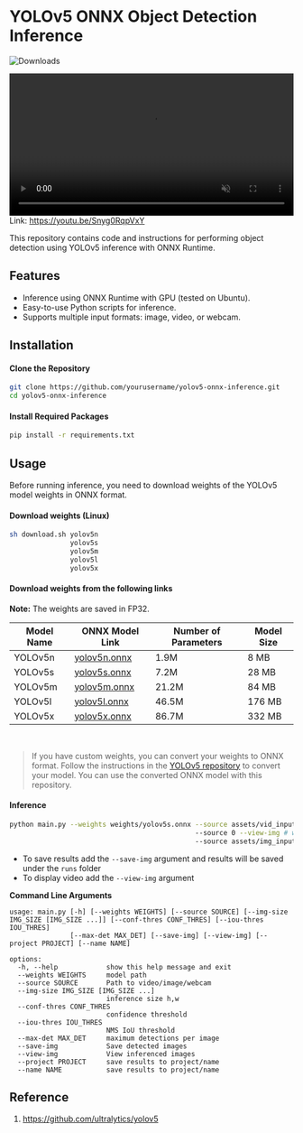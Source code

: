 # YOLOv5 ONNX Object Detection Inference

![Downloads](https://img.shields.io/github/downloads/yakhyo/yolov5-onnx-inference/total)

<video controls autoplay loop src="https://github.com/user-attachments/assets/f988c823-0638-44b3-be7e-a77fe423e275" muted="false" width="100%"></video>
Link: https://youtu.be/Snyg0RqpVxY

This repository contains code and instructions for performing object detection using YOLOv5 inference with ONNX Runtime.
## Features

- Inference using ONNX Runtime with GPU (tested on Ubuntu).
- Easy-to-use Python scripts for inference.
- Supports multiple input formats: image, video, or webcam.

## Installation

#### Clone the Repository

```bash
git clone https://github.com/yourusername/yolov5-onnx-inference.git
cd yolov5-onnx-inference
```

#### Install Required Packages

```bash
pip install -r requirements.txt
```

## Usage

Before running inference, you need to download weights of the YOLOv5 model weights in ONNX format.

#### Download weights (Linux)

```bash
sh download.sh yolov5n
               yolov5s
               yolov5m
               yolov5l
               yolov5x
```

#### Download weights from the following links

**Note:** The weights are saved in FP32.

| Model Name | ONNX Model Link                                                                                       | Number of Parameters | Model Size |
| ---------- | ----------------------------------------------------------------------------------------------------- | -------------------- | ---------- |
| YOLOv5n    | [yolov5n.onnx](https://github.com/yakhyo/yolov5-onnx-inference/releases/download/v0.0.1/yolov5n.onnx) | 1.9M                 | 8 MB       |
| YOLOv5s    | [yolov5s.onnx](https://github.com/yakhyo/yolov5-onnx-inference/releases/download/v0.0.1/yolov5s.onnx) | 7.2M                 | 28 MB      |
| YOLOv5m    | [yolov5m.onnx](https://github.com/yakhyo/yolov5-onnx-inference/releases/download/v0.0.1/yolov5m.onnx) | 21.2M                | 84 MB      |
| YOLOv5l    | [yolov5l.onnx](https://github.com/yakhyo/yolov5-onnx-inference/releases/download/v0.0.1/yolov5l.onnx) | 46.5M                | 176 MB     |
| YOLOv5x    | [yolov5x.onnx](https://github.com/yakhyo/yolov5-onnx-inference/releases/download/v0.0.1/yolov5x.onnx) | 86.7M                | 332 MB     |

<br>

> If you have custom weights, you can convert your weights to ONNX format. Follow the instructions in the [YOLOv5 repository](https://github.com/ultralytics/yolov5) to convert your model. You can use the converted ONNX model with this repository.

#### Inference

```bash
python main.py --weights weights/yolov5s.onnx --source assets/vid_input.mp4 # video
                                              --source 0 --view-img # webcam and display
                                              --source assets/img_input.jpg # image
```

- To save results add the `--save-img` argument and results will be saved under the `runs` folder
- To display video add the `--view-img` argument

**Command Line Arguments**

```
usage: main.py [-h] [--weights WEIGHTS] [--source SOURCE] [--img-size IMG_SIZE [IMG_SIZE ...]] [--conf-thres CONF_THRES] [--iou-thres IOU_THRES]
               [--max-det MAX_DET] [--save-img] [--view-img] [--project PROJECT] [--name NAME]

options:
  -h, --help            show this help message and exit
  --weights WEIGHTS     model path
  --source SOURCE       Path to video/image/webcam
  --img-size IMG_SIZE [IMG_SIZE ...]
                        inference size h,w
  --conf-thres CONF_THRES
                        confidence threshold
  --iou-thres IOU_THRES
                        NMS IoU threshold
  --max-det MAX_DET     maximum detections per image
  --save-img            Save detected images
  --view-img            View inferenced images
  --project PROJECT     save results to project/name
  --name NAME           save results to project/name
```

## Reference

1. https://github.com/ultralytics/yolov5

